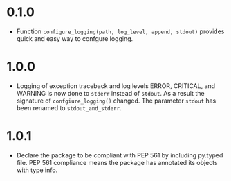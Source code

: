 # 0.1.0
* Function `configure_logging(path, log_level, append, stdout)` provides quick and easy way to confgure logging.

# 1.0.0
* Logging of exception traceback and log levels ERROR, CRITICAL, and WARNING is now done to `stderr` instead of `stdout`. As a result the signature of `confgiure_logging()` changed. The parameter `stdout` has been renamed to `stdout_and_stderr`.

# 1.0.1
* Declare the package to be compliant with PEP 561 by including py.typed file. PEP 561 compliance means the package has annotated its objects with type info.
